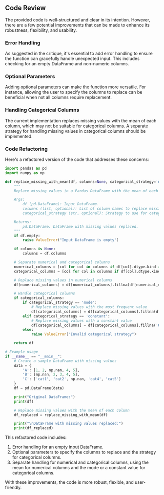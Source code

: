 ## Code Review

The provided code is well-structured and clear in its intention. However, there are a few potential improvements that can be made to enhance its robustness, flexibility, and usability.

### Error Handling

As suggested in the critique, it's essential to add error handling to ensure the function can gracefully handle unexpected input. This includes checking for an empty DataFrame and non-numeric columns.

### Optional Parameters

Adding optional parameters can make the function more versatile. For instance, allowing the user to specify the columns to replace can be beneficial when not all columns require replacement.

### Handling Categorical Columns

The current implementation replaces missing values with the mean of each column, which may not be suitable for categorical columns. A separate strategy for handling missing values in categorical columns should be implemented.

### Code Refactoring

Here's a refactored version of the code that addresses these concerns:

```python
import pandas as pd
import numpy as np

def replace_missing_with_mean(df, columns=None, categorical_strategy='mode'):
    """
    Replace missing values in a Pandas DataFrame with the mean of each column.

    Args:
        df (pd.DataFrame): Input DataFrame.
        columns (list, optional): List of column names to replace missing values. Defaults to None.
        categorical_strategy (str, optional): Strategy to use for categorical columns. Options: 'mode', 'constant'. Defaults to 'mode'.

    Returns:
        pd.DataFrame: DataFrame with missing values replaced.
    """
    if df.empty:
        raise ValueError("Input DataFrame is empty")

    if columns is None:
        columns = df.columns

    # Separate numerical and categorical columns
    numerical_columns = [col for col in columns if df[col].dtype.kind in 'bifc']
    categorical_columns = [col for col in columns if df[col].dtype.kind in 'O']

    # Replace missing values in numerical columns
    df[numerical_columns] = df[numerical_columns].fillna(df[numerical_columns].mean())

    # Handle categorical columns
    if categorical_columns:
        if categorical_strategy == 'mode':
            # Replace missing values with the most frequent value
            df[categorical_columns] = df[categorical_columns].fillna(df[categorical_columns].apply(lambda x: x.mode().iloc[0]))
        elif categorical_strategy == 'constant':
            # Replace missing values with a constant value
            df[categorical_columns] = df[categorical_columns].fillna('Unknown')
        else:
            raise ValueError("Invalid categorical strategy")

    return df

# Example usage
if __name__ == "__main__":
    # Create a sample DataFrame with missing values
    data = {
        'A': [1, 2, np.nan, 4, 5],
        'B': [np.nan, 2, 3, 4, 5],
        'C': ['cat1', 'cat2', np.nan, 'cat4', 'cat5']
    }
    df = pd.DataFrame(data)

    print("Original DataFrame:")
    print(df)

    # Replace missing values with the mean of each column
    df_replaced = replace_missing_with_mean(df)

    print("\nDataFrame with missing values replaced:")
    print(df_replaced)
```

This refactored code includes:

1.  Error handling for an empty input DataFrame.
2.  Optional parameters to specify the columns to replace and the strategy for categorical columns.
3.  Separate handling for numerical and categorical columns, using the mean for numerical columns and the mode or a constant value for categorical columns.

With these improvements, the code is more robust, flexible, and user-friendly.